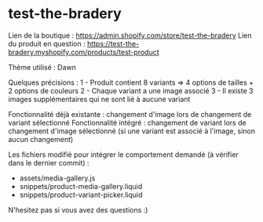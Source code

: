 # test-the-bradery

Lien de la boutique : https://admin.shopify.com/store/test-the-bradery
Lien du produit en question : https://test-the-bradery.myshopify.com/products/test-product

Thème utilisé : Dawn

Quelques précisions :
1 - Produit contient 8 variants => 4 options de tailles + 2 options de couleurs
2 - Chaque variant a une image associé
3 - Il existe 3 images supplémentaires qui ne sont lié à aucune variant

Fonctionnalité déjà existante : changement d'image lors de changement de variant sélectionné
Fonctionnalité intégré : changement de variant lors de changement d'image sélectionné (si une variant est associé à l'image, sinon aucun changement)

Les fichiers modifié pour intégrer le comportement demandé (à vérifier dans le dernier commit) :
- assets/media-gallery.js
- snippets/product-media-gallery.liquid
- snippets/product-variant-picker.liquid

N'hesitez pas si vous avez des questions :)
